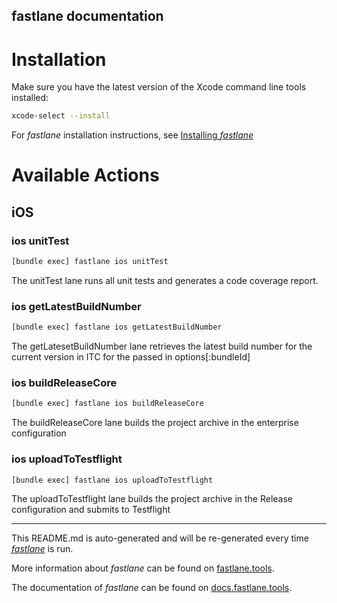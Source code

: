 fastlane documentation
----

# Installation

Make sure you have the latest version of the Xcode command line tools installed:

```sh
xcode-select --install
```

For _fastlane_ installation instructions, see [Installing _fastlane_](https://docs.fastlane.tools/#installing-fastlane)

# Available Actions

## iOS

### ios unitTest

```sh
[bundle exec] fastlane ios unitTest
```

The unitTest lane runs all unit tests and generates a code coverage report.

### ios getLatestBuildNumber

```sh
[bundle exec] fastlane ios getLatestBuildNumber
```

The getLatesetBuildNumber lane retrieves the latest build number for the current version in ITC for the passed in options[:bundleId]

### ios buildReleaseCore

```sh
[bundle exec] fastlane ios buildReleaseCore
```

The buildReleaseCore lane builds the project archive in the enterprise configuration

### ios uploadToTestflight

```sh
[bundle exec] fastlane ios uploadToTestflight
```

The uploadToTestflight lane builds the project archive in the Release configuration and submits to Testflight

----

This README.md is auto-generated and will be re-generated every time [_fastlane_](https://fastlane.tools) is run.

More information about _fastlane_ can be found on [fastlane.tools](https://fastlane.tools).

The documentation of _fastlane_ can be found on [docs.fastlane.tools](https://docs.fastlane.tools).
